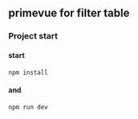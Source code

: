 ## primevue for filter table

### Project start
#### start
```
npm install
```
#### and
```
npm run dev
```


